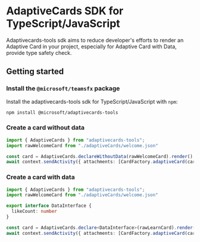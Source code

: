 # AdaptiveCards SDK for TypeScript/JavaScript

Adaptivecards-tools sdk aims to reduce developer's efforts to render an Adaptive Card in your project, especially for Adaptive Card with Data, provide type safety check.

## Getting started

### Install the `@microsoft/teamsfx` package

Install the adaptivecards-tools sdk for TypeScript/JavaScript with `npm`:

```bash
npm install @microsoft/adaptivecards-tools
```

### Create a card without data
```ts
import { AdaptiveCards } from "adaptivecards-tools";
import rawWelcomeCard from "./adaptiveCards/welcome.json"

const card = AdaptiveCards.declareWithoutData(rawWelcomeCard).render();
await context.sendActivity({ attachments: [CardFactory.adaptiveCard(card)] });
```

### Create a card with data
```ts
import { AdaptiveCards } from "adaptivecards-tools";
import rawWelcomeCard from "./adaptiveCards/welcome.json"

export interface DataInterface {
  likeCount: number
}

const card = AdaptiveCards.declare<DataInterface>(rawLearnCard).render(this.likeCountObj);
await context.sendActivity({ attachments: [CardFactory.adaptiveCard(card)] });
```